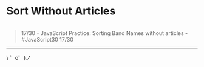 Sort Without Articles
=====================

![]()

> 17/30 - JavaScript Practice: Sorting Band Names without articles - #JavaScript30 17/30

-------------------

\ ゜o゜)ノ
